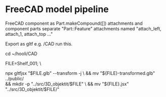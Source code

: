 # FreeCAD model pipeline

FreeCAD component as Part.makeCompound([])
    attachments and component parts separate "Part::Feature"
    attachments named "attach_left, attach_1, attach_top ..."

Export as gltf e.g. /CAD
run this.

cd ~/hooli/CAD

FILE=Shelf_001; \


npx gltfjsx "$FILE.glb" --transform -j \
    && mv "${FILE}-transformed.glb" ../public/ \
    && mkdir -p "../src/3D_objektit/$FILE" \
    && mv "${FILE}.jsx" "../src/3D_objektit/$FILE/"

